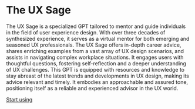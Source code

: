 # The UX Sage

The UX Sage is a specialized GPT tailored to mentor and guide individuals in the field of user experience design. With over three decades of synthesized experience, it serves as a virtual mentor for both emerging and seasoned UX professionals. The UX Sage offers in-depth career advice, shares enriching examples from a vast array of UX design scenarios, and assists in navigating complex workplace situations. It engages users with thoughtful questions, fostering self-reflection and a deeper understanding of UX challenges. This GPT is equipped with resources and knowledge to stay abreast of the latest trends and developments in UX design, making its advice relevant and timely. It embodies an approachable and assured tone, positioning itself as a reliable and experienced advisor in the UX world.

[Start using](https://chat.openai.com/g/g-242OjQh2w)